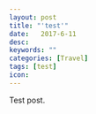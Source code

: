 ```yaml
---
layout: post
title: "'test'"
date:   2017-6-11
desc:
keywords: ""
categories: [Travel]
tags: [test]
icon:
---
```

Test post.

